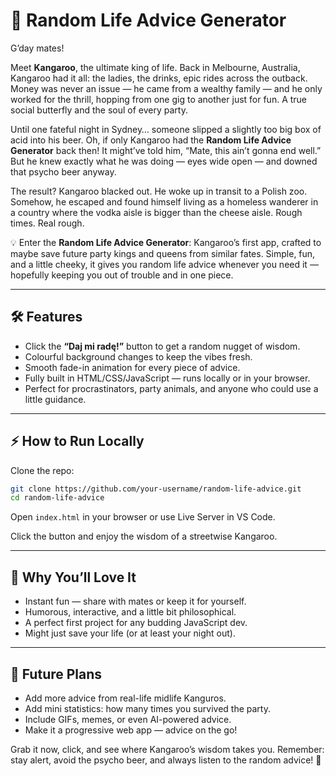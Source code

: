# 🦘 Random Life Advice Generator

G’day mates!

Meet **Kangaroo**, the ultimate king of life. Back in Melbourne, Australia, Kangaroo had it all: the ladies, the drinks, epic rides across the outback. Money was never an issue — he came from a wealthy family — and he only worked for the thrill, hopping from one gig to another just for fun. A true social butterfly and the soul of every party.

Until one fateful night in Sydney… someone slipped a slightly too big box of acid into his beer. Oh, if only Kangaroo had the **Random Life Advice Generator** back then! It might’ve told him, “Mate, this ain’t gonna end well.” But he knew exactly what he was doing — eyes wide open — and downed that psycho beer anyway.

The result? Kangaroo blacked out. He woke up in transit to a Polish zoo. Somehow, he escaped and found himself living as a homeless wanderer in a country where the vodka aisle is bigger than the cheese aisle. Rough times. Real rough.

💡 Enter the **Random Life Advice Generator**: Kangaroo’s first app, crafted to maybe save future party kings and queens from similar fates. Simple, fun, and a little cheeky, it gives you random life advice whenever you need it — hopefully keeping you out of trouble and in one piece.

---

## 🛠 Features

- Click the **“Daj mi radę!”** button to get a random nugget of wisdom.  
- Colourful background changes to keep the vibes fresh.  
- Smooth fade-in animation for every piece of advice.  
- Fully built in HTML/CSS/JavaScript — runs locally or in your browser.  
- Perfect for procrastinators, party animals, and anyone who could use a little guidance.

---

## ⚡ How to Run Locally

Clone the repo:

```bash
git clone https://github.com/your-username/random-life-advice.git
cd random-life-advice
```

Open `index.html` in your browser or use Live Server in VS Code.

Click the button and enjoy the wisdom of a streetwise Kangaroo.

---

## 🎯 Why You’ll Love It

- Instant fun — share with mates or keep it for yourself.  
- Humorous, interactive, and a little bit philosophical.  
- A perfect first project for any budding JavaScript dev.  
- Might just save your life (or at least your night out).

---

## 📜 Future Plans

- Add more advice from real-life midlife Kanguros.  
- Add mini statistics: how many times you survived the party.  
- Include GIFs, memes, or even AI-powered advice.  
- Make it a progressive web app — advice on the go!

Grab it now, click, and see where Kangaroo’s wisdom takes you. Remember: stay alert, avoid the psycho beer, and always listen to the random advice! 🦘
